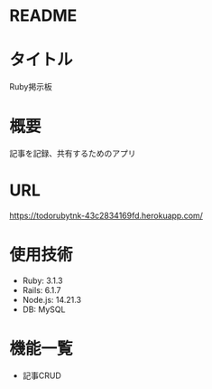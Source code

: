 # README


# タイトル
Ruby掲示板


# 概要
記事を記録、共有するためのアプリ


# URL
https://todorubytnk-43c2834169fd.herokuapp.com/

# 使用技術
- Ruby: 3.1.3
- Rails: 6.1.7
- Node.js: 14.21.3
- DB: MySQL

# 機能一覧
- 記事CRUD
